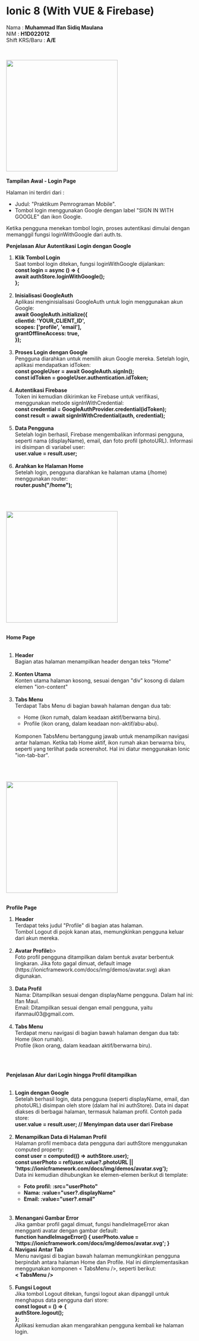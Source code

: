 <h1>Ionic 8 (With VUE & Firebase) </h1>

<P>Nama  : <b>Muhammad Ifan Sidiq Maulana</b><br>
NIM   : <b> H1D022012 </b> <br>
Shift KRS/Baru  : <b>A/E</b> </p> <br>

<img src="https://github.com/user-attachments/assets/863539ae-a55e-4235-b821-79c9d03eeca0" width="300"> <br> <br>
<b> Tampilan Awal - Login Page </b> <br>

<p>Halaman ini terdiri dari :</p>
<ul>
  <li>Judul: "Praktikum Pemrograman Mobile".</li>
  <li> Tombol login menggunakan Google dengan label "SIGN IN WITH GOOGLE" dan ikon Google.</li>
</ul>

<p>Ketika pengguna menekan tombol login, proses autentikasi dimulai dengan memanggil fungsi loginWithGoogle dari auth.ts.</p>

<b> Penjelasan Alur Autentikasi Login dengan Google </b> <br>

<ol>
  <li><b>Klik Tombol Login</b></li>
  Saat tombol login ditekan, fungsi loginWithGoogle dijalankan: <br>
  <b>const login = async () => { <br>
    await authStore.loginWithGoogle();<br>
};</b><br> <br>

  <li><b>Inisialisasi GoogleAuth</b></li>
  Aplikasi menginisialisasi GoogleAuth untuk login menggunakan akun Google: <br>
  <b>await GoogleAuth.initialize({ <br>
    clientId: 'YOUR_CLIENT_ID', <br>
    scopes: ['profile', 'email'], <br>
    grantOfflineAccess: true,<br>
});</b><br> <br>

<li><b>Proses Login dengan Google</b></li>
Pengguna diarahkan untuk memilih akun Google mereka. Setelah login, aplikasi mendapatkan idToken: <br>
<b>const googleUser = await GoogleAuth.signIn(); <br>
const idToken = googleUser.authentication.idToken; <br> <br>
</b>

<li><b>Autentikasi Firebase</b></li>
Token ini kemudian dikirimkan ke Firebase untuk verifikasi, menggunakan metode signInWithCredential: <br>
<b>const credential = GoogleAuthProvider.credential(idToken); <br>
const result = await signInWithCredential(auth, credential); <br> <br>
</b>

<li><b>Data Pengguna</b></li>
Setelah login berhasil, Firebase mengembalikan informasi pengguna, seperti nama (displayName), email, dan foto profil (photoURL). Informasi ini disimpan di variabel user: <br>
<b>user.value = result.user;
</b> <br> <br>

<li><b>Arahkan ke Halaman Home</b></li>
Setelah login, pengguna diarahkan ke halaman utama (/home) menggunakan router: <br>
<b>router.push("/home");
</b>
</ol>
<br>
<br>

<img src="https://github.com/user-attachments/assets/c20bd93e-8516-4e79-8409-d8ff00788615" width="300"> <br> <br>

<b> Home Page </b> <br> <br>
<ol>
  <li><b>Header</b></li>
  Bagian atas halaman menampilkan header dengan teks "Home"<br> <br>

  <li><b>Konten Utama</b></li>
  Konten utama halaman kosong, sesuai dengan "div" kosong di dalam elemen "ion-content" <br> <br>

  <li><b>Tabs Menu</b></li>
  Terdapat Tabs Menu di bagian bawah halaman dengan dua tab:
  <ul> <li>Home (ikon rumah, dalam keadaan aktif/berwarna biru).</li>
      <li> Profile (ikon orang, dalam keadaan non-aktif/abu-abu).</li>
  </ul> <br>
  Komponen TabsMenu bertanggung jawab untuk menampilkan navigasi antar halaman. Ketika tab Home aktif, ikon rumah akan berwarna biru, seperti yang terlihat pada screenshot. Hal ini diatur menggunakan Ionic "ion-tab-bar".<br>
</ol>
<br> <br>

<img src="https://github.com/user-attachments/assets/a3616b0e-2066-4188-87a7-82b45dc0111d" width="300"> <br> <br>

<b> Profile Page </b>
<br>
<ol>
  <li><b>Header</b></li>
  Terdapat teks judul "Profile" di bagian atas halaman. <br>
  Tombol Logout di pojok kanan atas, memungkinkan pengguna keluar dari akun mereka. <br> <br>

  <li><b>Avatar Profile</b>b></li>
    Foto profil pengguna ditampilkan dalam bentuk avatar berbentuk lingkaran. Jika foto gagal dimuat, default image (https://ionicframework.com/docs/img/demos/avatar.svg) akan digunakan.
    <br> <br>
    <li><b>Data Profil</b></li>
      Nama: Ditampilkan sesuai dengan displayName pengguna. Dalam hal ini: Ifan Maul. <br>
      Email: Ditampilkan sesuai dengan email pengguna, yaitu ifanmaul03@gmail.com. <br> <br>
      
  <li><b>Tabs Menu</b></li>
    Terdapat menu navigasi di bagian bawah halaman dengan dua tab: <br>
    Home (ikon rumah). <br>
    Profile (ikon orang, dalam keadaan aktif/berwarna biru). <br>
</ol>
<br> <br>

<b> Penjelasan Alur dari Login hingga Profil ditampilkan </b> <br> <br>
<ol>
  <li><b>Login dengan Google</b></li>
  Setelah berhasil login, data pengguna (seperti displayName, email, dan photoURL) disimpan oleh store (dalam hal ini authStore). Data ini dapat diakses di berbagai halaman, termasuk halaman profil. Contoh pada store: <br>
  <b>user.value = result.user; // Menyimpan data user dari Firebase
</b> <br> <br>
  <li><b>Menampilkan Data di Halaman Profil</b></li>
  Halaman profil membaca data pengguna dari authStore menggunakan computed property: <br>
  <b>const user = computed(() => authStore.user); <br>
const userPhoto = ref(user.value?.photoURL || 'https://ionicframework.com/docs/img/demos/avatar.svg');
</b> <br>
  Data ini kemudian dihubungkan ke elemen-elemen berikut di template: <br>
<ul> <li><b>Foto profil: :src="userPhoto"</b></li>
    <li><b>Nama: :value="user?.displayName"</b></li>
  <li><b>Email: :value="user?.email"</b></li>
</ul> <br> <br>
  
  <li><b>Menangani Gambar Error</b></li>
    Jika gambar profil gagal dimuat, fungsi handleImageError akan mengganti avatar dengan gambar default: <br>
    <b>function handleImageError() {
    userPhoto.value = 'https://ionicframework.com/docs/img/demos/avatar.svg';
}
</b> <br>

<li> <b> Navigasi Antar Tab</b></b></li>
Menu navigasi di bagian bawah halaman memungkinkan pengguna berpindah antara halaman Home dan Profile.
Hal ini diimplementasikan menggunakan komponen < TabsMenu />, seperti berikut:<br>
  <b>< TabsMenu />
</b> <br> <br>
  <li><b>Fungsi Logout</b></li>
    Jika tombol Logout ditekan, fungsi logout akan dipanggil untuk menghapus data pengguna dari store: <br>
    <b>const logout = () => { <br>
    authStore.logout();<br>
}; <br>
</b>
    Aplikasi kemudian akan mengarahkan pengguna kembali ke halaman login.
</ol>




